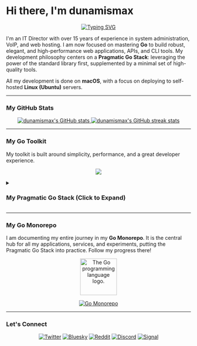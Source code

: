 # Hi there, I'm dunamismax

<p align="center">
  <a href="https://github.com/dunamismax">
    <img src="https://readme-typing-svg.herokuapp.com?font=Fira+Code&size=24&pause=1000&color=00ADD8&center=true&vCenter=true&width=600&lines=IT+Director+%7C+Golang+Developer;Building+with+The+Pragmatic+Go+Stack;Standard+Library+First.+Minimal+Dependencies." alt="Typing SVG" />
  </a>
</p>

I'm an IT Director with over 15 years of experience in system administration, VoIP, and web hosting. I am now focused on mastering **Go** to build robust, elegant, and high-performance web applications, APIs, and CLI tools. My development philosophy centers on a **Pragmatic Go Stack**: leveraging the power of the standard library first, supplemented by a minimal set of high-quality tools.

All my development is done on **macOS**, with a focus on deploying to self-hosted **Linux (Ubuntu)** servers.

---

### My GitHub Stats

<p align="center">
  <a href="https://github.com/dunamismax">
    <img src="https://github-readme-stats.vercel.app/api?username=dunamismax&show_icons=true&theme=dracula&include_all_commits=true&count_private=true" alt="dunamismax's GitHub stats" />
  </a>
  <a href="https://github.com/dunamismax">
    <img src="https://github-readme-streak-stats.herokuapp.com/?user=dunamismax&theme=dracula" alt="dunamismax's GitHub streak stats" />
  </a>
</p>

---

### My Go Toolkit

My toolkit is built around simplicity, performance, and a great developer experience.

<p align="center">
  <a href="https://skillicons.dev">
    <img src="https://skillicons.dev/icons?i=go,postgres,docker,caddy,htmx,git,github,vscode,linux,ubuntu,bash" />
  </a>
</p>

<details>
<summary><h3>My Pragmatic Go Stack (Click to Expand)</h3></summary>

This stack is designed for building modern, high-performance, and self-contained web applications. It prioritizes simplicity and maintainability by leaning heavily on Go's powerful standard library and a minimal set of well-vetted, essential third-party libraries.

#### **Core Application & CLI**

- **Language:** [**Go**](https://go.dev/doc/) (v1.22+)
  - The application's foundation. A statically typed, compiled language renowned for performance, native concurrency, and single-binary deployments.
- **Web Router:** [**`net/http`**](https://pkg.go.dev/net/http/)
  - Go's powerful standard library handles all web server and routing needs. Using the built-in `http.ServeMux` provides a robust, dependency-free foundation.
- **CLI Framework:** [**`flag`**](https://pkg.go.dev/flag/)
  - The standard library package for parsing command-line flags, perfect for configuring application behavior at startup without external dependencies.
- **Database ORM:** [**GORM**](https://gorm.io/docs/)
  - A developer-friendly ORM that simplifies database interactions like CRUD, queries, and schema management.
- **Database Driver (PostgreSQL):** [**`lib/pq`**](https://pkg.go.dev/github.com/lib/pq)
  - A popular and stable PostgreSQL driver for Go that works seamlessly with the standard `database/sql` interface.
- **Database Migrations:** [**`golang-migrate/migrate`**](https://pkg.go.dev/github.com/golang-migrate/migrate/v4)
  - A dedicated tool for managing database schema changes using versioned SQL files, ensuring robust and repeatable migrations.

#### **Developer Experience & Tooling**

- **Package & Environment Management:** [**Go Modules & Toolchain**](https://go.dev/doc/tool/)
  - The native Go toolchain provides a unified experience for managing dependencies, builds (`go build`), testing, formatting (`go fmt`), and linting (`go vet`).
- **Configuration:** [**Viper**](https://github.com/spf13/viper)
  - A complete configuration solution handling `.env` files, other formats (JSON, YAML), environment variables, and remote config systems.
- **Live Reloading:** [**Air**](https://github.com/air-verse/air)
  - A command-line tool that automatically rebuilds and restarts the application on file changes, creating a fast and efficient development loop.

#### **Frontend & User Experience**

- **Client-Side Interactivity:** [**htmx**](https://htmx.org/docs/)
  - A small JavaScript library enabling modern AJAX and partial page updates directly in HTML, served by Go handlers.
- **Templating:** **`html/template`**
  - Go's standard library for secure, server-side HTML rendering with automatic, context-aware escaping to prevent XSS attacks.
- **Forms & Validation:** **Manual Struct Population & Methods**
  - Form data is manually parsed and validated using methods on Go structs, providing clear, explicit control over data handling.
- **Client-Side Validation:** **HTML5 Validation**
  - Uses built-in browser validation for instant feedback on user input, providing a great first line of defense.

#### **Authentication**

- **Core Authentication:** **`golang.org/x/crypto/bcrypt`** & **Standard `crypto` Packages**
  - Password security is handled with the industry-standard `bcrypt` hashing algorithm. Session management (e.g., JWTs) is built using Go's standard crypto packages.

#### **Deployment & Production**

- **Web Server / Reverse Proxy:** [**Caddy**](https://caddyserver.com/docs/)
  - A modern web server and reverse proxy with automatic HTTPS, perfect for securely routing traffic to the compiled Go application binary.
- **Asset Management:** [**Go `embed` Package**](https://pkg.go.dev/embed)
  - The standard library `embed` package bundles static assets (CSS, JS, images) directly into the Go binary, creating a single, self-contained executable that is trivial to deploy.

</details>

---

### My Go Monorepo

I am documenting my entire journey in my **Go Monorepo**. It is the central hub for all my applications, services, and experiments, putting the Pragmatic Go Stack into practice. Follow my progress there!

<p align="center">
  <img src="https://upload.wikimedia.org/wikipedia/commons/thumb/0/05/Go_Logo_Blue.svg/1920px-Go_Logo_Blue.svg.png" alt="The Go programming language logo." width="100"/>
</p>

<p align="center">
  <a href="https://github.com/dunamismax/go">
    <img src="https://github-readme-stats.vercel.app/api/pin/?username=dunamismax&repo=go&theme=dracula" alt="Go Monorepo" />
  </a>
</p>

---

### Let's Connect

<p align="center">
  <a href="https://twitter.com/dunamismax" target="_blank"><img src="https://img.shields.io/badge/Twitter-%231DA1F2.svg?&style=for-the-badge&logo=twitter&logoColor=white" alt="Twitter"></a>
  <a href="https://bsky.app/profile/dunamismax.bsky.social" target="_blank"><img src="https://img.shields.io/badge/Bluesky-blue?style=for-the-badge&logo=bluesky&logoColor=white" alt="Bluesky"></a>
  <a href="https://reddit.com/user/dunamismax" target="_blank"><img src="https://img.shields.io/badge/Reddit-%23FF4500.svg?&style=for-the-badge&logo=reddit&logoColor=white" alt="Reddit"></a>
  <a href="https://discord.com/users/dunamismax" target="_blank"><img src="https://img.shields.io/badge/Discord-dunamismax-7289DA.svg?style=for-the-badge&logo=discord&logoColor=white" alt="Discord"></a>
  <a href="https://signal.me/#p/+dunamismax.66" target="_blank"><img src="https://img.shields.io/badge/Signal-dunamismax.66-3A76F0.svg?style=for-the-badge&logo=signal&logoColor=white" alt="Signal"></a>
</p>
